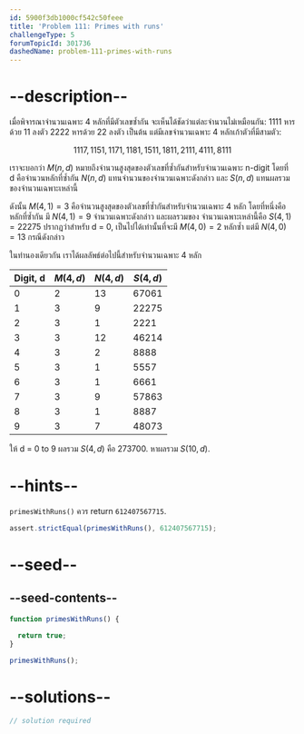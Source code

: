 ```yaml
---
id: 5900f3db1000cf542c50feee
title: 'Problem 111: Primes with runs'
challengeType: 5
forumTopicId: 301736
dashedName: problem-111-primes-with-runs
---
```


# --description--

เมื่อพิจารณาจำนวนเฉพาะ 4 หลักที่มีตัวเลขซ้ำกัน จะเห็นได้ชัดว่าแต่ละจำนวนไม่เหมือนกัน: 1111 หารด้วย 11 ลงตัว 2222 หารด้วย 22 ลงตัว เป็นต้น แต่มีเลขจำนวนเฉพาะ 4 หลักเก้าตัวที่มีสามตัว:

$$1117, 1151, 1171, 1181, 1511, 1811, 2111, 4111, 8111$$

เราจะบอกว่า $M(n, d)$ หมายถึงจำนวนสูงสุดของตัวเลขที่ซ้ำกันสำหรับจำนวนเฉพาะ n-digit โดยที่ d คือจำนวนหลักที่ซ้ำกัน $N(n, d)$ แทนจำนวนของจำนวนเฉพาะดังกล่าว และ $S (n, d)$ แทนผลรวมของจำนวนเฉพาะเหล่านี้

ดังนั้น $M(4, 1) = 3$ คือจำนวนสูงสุดของตัวเลขที่ซ้ำกันสำหรับจำนวนเฉพาะ 4 หลัก โดยที่หนึ่งคือหลักที่ซ้ำกัน มี $N(4, 1) = 9$ จำนวนเฉพาะดังกล่าว และผลรวมของ จำนวนเฉพาะเหล่านี้คือ $S(4, 1) = 22275$ ปรากฎว่าสำหรับ d = 0, เป็นไปได้เท่านั้นที่จะมี $M(4, 0) = 2$ หลักซ้ำ แต่มี $N(4, 0) = 13$ กรณีดังกล่าว

ในทำนองเดียวกัน เราได้ผลลัพธ์ต่อไปนี้สำหรับจำนวนเฉพาะ 4 หลัก

| Digit, d | $M(4, d)$ | $N(4, d)$ | $S(4, d)$ |
|----------|-----------|-----------|-----------|
| 0        | 2         | 13        | 67061     |
| 1        | 3         | 9         | 22275     |
| 2        | 3         | 1         | 2221      |
| 3        | 3         | 12        | 46214     |
| 4        | 3         | 2         | 8888      |
| 5        | 3         | 1         | 5557      |
| 6        | 3         | 1         | 6661      |
| 7        | 3         | 9         | 57863     |
| 8        | 3         | 1         | 8887      |
| 9        | 3         | 7         | 48073     |

ให้ d = 0 to 9 ผลรวม $S(4, d)$ คือ 273700. หาผลรวม $S(10, d)$.

# --hints--

`primesWithRuns()` ควร return `612407567715`.

```js
assert.strictEqual(primesWithRuns(), 612407567715);
```

# --seed--

## --seed-contents--

```js
function primesWithRuns() {

  return true;
}

primesWithRuns();
```

# --solutions--

```js
// solution required
```
